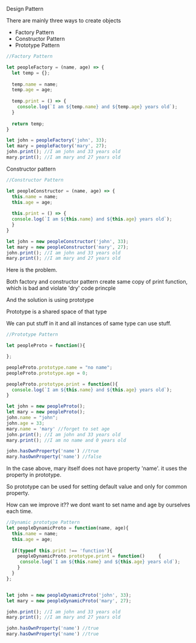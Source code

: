Design Pattern


There are mainly three ways to create objects

- Factory Pattern
- Constructor Pattern
- Prototype Pattern

```js
//Factory Pattern

let peopleFactory = (name, age) => {
  let temp = {};
  
  temp.name = name;
  temp.age = age;
  
  temp.print = () => {
    console.log(`I am ${temp.name} and ${temp.age} years old`);
  }
  
  return temp;
}

let john = peopleFactory('john', 33);
let mary = peopleFactory('mary', 27);
john.print(); //I am john and 33 years old
mary.print(); //I am mary and 27 years old


```

Constructor pattern

```js
//Constructor Pattern

let peopleConstructor = (name, age) => {
  this.name = name;
  this.age = age;
  
  this.print = () => {
  console.log(`I am ${this.name} and ${this.age} years old`);
  }
}

let john = new peopleConstructor('john', 33);
let mary = new peopleConstructor('mary', 27);
john.print(); //I am john and 33 years old
mary.print(); //I am mary and 27 years old

```

Here is the problem.

Both factory and constructor pattern create same copy of print function, which is bad and violate 'dry' code princple

And the solution is using prototype

Prototype is a shared space of that type

We can put stuff in it and all instances of same type can use stuff.


```js
//Prototype Pattern

let peopleProto = function(){

};

peopleProto.prototype.name = "no name";
peopleProto.prototype.age = 0;

peopleProto.prototype.print = function(){
  console.log(`I am ${this.name} and ${this.age} years old`);
}

let john = new peopleProto();
let mary = new peopleProto();
john.name = "john";
john.age = 33;
mary.name = 'mary' //forget to set age
john.print(); //I am john and 33 years old
mary.print(); //I am no name and 0 years old

john.hasOwnProperty('name') //true
mary.hasOwnProperty('name') //false

```

In the case above, mary itself does not have property 'name'. it uses the property in prototype.

So prototype can be used for setting default value and only for common property.


How can we improve it?? we dont want to set name and age by ourselves each time.

```js
//Dynamic prototype Pattern
let peopleDynamicProto = function(name, age){
  this.name = name;
  this.age = age;
  
  if(typeof this.print !== 'function'){
    peopleDynamicProto.prototype.print = function()     {
     console.log(`I am ${this.name} and ${this.age} years old`);
    }
  }
};


let john = new peopleDynamicProto('john', 33);
let mary = new peopleDynamicProto('mary', 27);

john.print(); //I am john and 33 years old
mary.print(); //I am mary and 27 years old

john.hasOwnProperty('name') //true
mary.hasOwnProperty('name') //true
```

